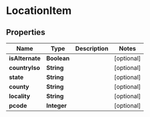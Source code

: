 

# LocationItem

## Properties

Name | Type | Description | Notes
------------ | ------------- | ------------- | -------------
**isAlternate** | **Boolean** |  |  [optional]
**countryIso** | **String** |  |  [optional]
**state** | **String** |  |  [optional]
**county** | **String** |  |  [optional]
**locality** | **String** |  |  [optional]
**pcode** | **Integer** |  |  [optional]



